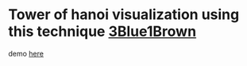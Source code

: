 # Tower of hanoi visualization using this technique [3Blue1Brown](https://www.youtube.com/watch?v=2SUvWfNJSsM) 

demo [here](https://bodya17.github.io/tower-of-hanoi/)